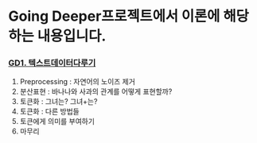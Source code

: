 # Going Deeper프로젝트에서 이론에 해당하는 내용입니다.
### [GD1. 텍스트데이터다루기](https://foul-beechnut-069.notion.site/GD1-fa2a962631b34a77b9e4bfdb006124f4)
  1. Preprocessing : 자연어의 노이즈 제거
  2. 분산표현 : 바나나와 사과의 관계를 어떻게 표현할까?
  3. 토큰화 : 그녀는? 그녀+는?  
  4. 토큰화 : 다른 방법들
  5. 토큰에게 의미를 부여하기
  6. 마무리
